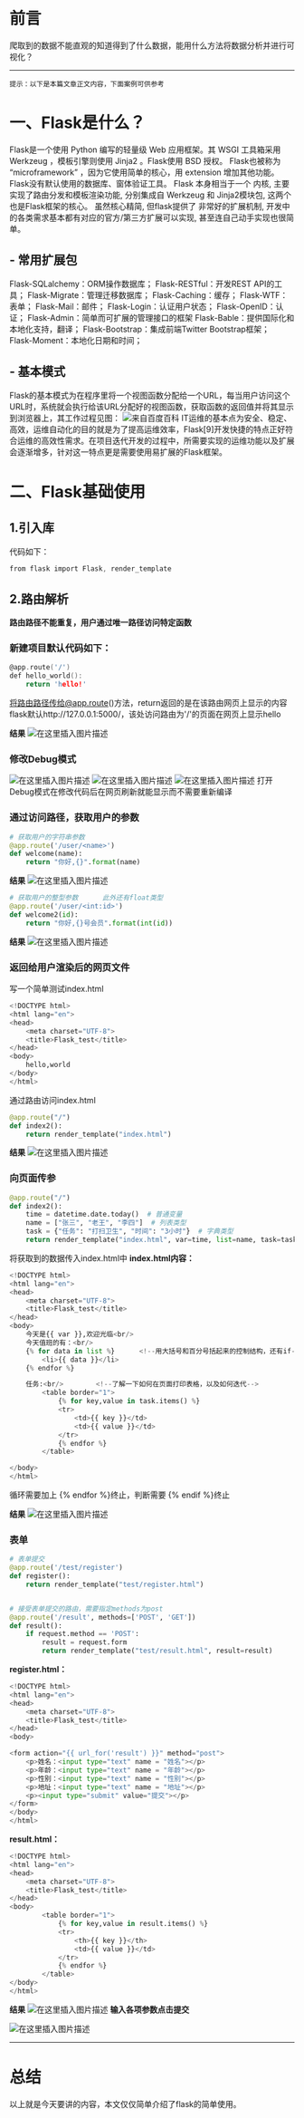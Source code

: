 

# 前言

爬取到的数据不能直观的知道得到了什么数据，能用什么方法将数据分析并进行可视化？

---

`提示：以下是本篇文章正文内容，下面案例可供参考`

# 一、Flask是什么？
Flask是一个使用 Python 编写的轻量级 Web 应用框架。其 WSGI 工具箱采用 Werkzeug ，模板引擎则使用 Jinja2 。Flask使用 BSD 授权。
Flask也被称为 “microframework” ，因为它使用简单的核心，用 extension 增加其他功能。Flask没有默认使用的数据库、窗体验证工具。
Flask 本身相当于一个 内核, 主要实现了路由分发和模板渲染功能, 分别集成自 Werkzeug 和 Jinja2模块包, 这两个也是Flask框架的核心。
虽然核心精简, 但flask提供了 非常好的扩展机制, 开发中的各类需求基本都有对应的官方/第三方扩展可以实现, 甚至连自己动手实现也很简单。

## - **常用扩展包**

Flask-SQLalchemy：ORM操作数据库；
Flask-RESTful：开发REST API的工具；
Flask-Migrate：管理迁移数据库；
Flask-Caching：缓存；
Flask-WTF：表单；
Flask-Mail：邮件；
Flask-Login：认证用户状态；
Flask-OpenID：认证；
Flask-Admin：简单而可扩展的管理接口的框架
Flask-Bable：提供国际化和本地化支持，翻译；
Flask-Bootstrap：集成前端Twitter Bootstrap框架；
Flask-Moment：本地化日期和时间；

## - **基本模式**
 Flask的基本模式为在程序里将一个视图函数分配给一个URL，每当用户访问这个URL时，系统就会执行给该URL分配好的视图函数，获取函数的返回值并将其显示到浏览器上，其工作过程见图：
 ![来自百度百科](https://i-blog.csdnimg.cn/blog_migrate/6014adc7f9573abf967e6c71e8e81d7c.png)
IT运维的基本点为安全、稳定、高效，运维自动化的目的就是为了提高运维效率，Flask[9]开发快捷的特点正好符合运维的高效性需求。在项目迭代开发的过程中，所需要实现的运维功能以及扩展会逐渐增多，针对这一特点更是需要使用易扩展的Flask框架。


# 二、Flask基础使用
## 1.引入库
代码如下：

```c
from flask import Flask, render_template
```

## 2.路由解析
**路由路径不能重复，用户通过唯一路径访问特定函数**
### 新建项目默认代码如下：
```c
@app.route('/')
def hello_world():
    return 'hello!'
```
将路由路径传给@app.route()方法，return返回的是在该路由网页上显示的内容
flask默认http://127.0.0.1:5000/，该处访问路由为'/'的页面在网页上显示hello

**结果**
![在这里插入图片描述](https://i-blog.csdnimg.cn/blog_migrate/a4a37ae1f3a7867fe7441ba39040f1a7.png)
### 修改Debug模式
![在这里插入图片描述](https://i-blog.csdnimg.cn/blog_migrate/7e9aac20789f4be9a022481ff759c3ab.png)
![在这里插入图片描述](https://i-blog.csdnimg.cn/blog_migrate/620ee7006d2e8c29b8b41801a3b7b340.png)
![在这里插入图片描述](https://i-blog.csdnimg.cn/blog_migrate/1615b6ed050448da17f6e3967b311b51.png)
打开Debug模式在修改代码后在网页刷新就能显示而不需要重新编译

### 通过访问路径，获取用户的参数

```python
# 获取用户的字符串参数
@app.route('/user/<name>')
def welcome(name):
    return "你好,{}".format(name)
```
**结果**
![在这里插入图片描述](https://i-blog.csdnimg.cn/blog_migrate/b4691e74885b242c634727063ce41cef.png)

```python
# 获取用户的整型参数      此外还有float类型
@app.route('/user/<int:id>')
def welcome2(id):
    return "你好,{}号会员".format(int(id))
```
**结果**
![在这里插入图片描述](https://i-blog.csdnimg.cn/blog_migrate/05dfcb5a91e784475a5c6b0510f89eb0.png)
### 返回给用户渲染后的网页文件
写一个简单测试index.html

```python
<!DOCTYPE html>
<html lang="en">
<head>
    <meta charset="UTF-8">
    <title>Flask_test</title>
</head>
<body>
	hello,world
</body>
</html>
```
通过路由访问index.html
```python
@app.route("/")
def index2():
    return render_template("index.html")
```

**结果**
![在这里插入图片描述](https://i-blog.csdnimg.cn/blog_migrate/fde7995233c4716fa1f5b93633622152.png)

### 向页面传参

```python
@app.route("/")
def index2():
    time = datetime.date.today()  # 普通变量
    name = ["张三", "老王", "李四"]  # 列表类型
    task = {"任务": "打扫卫生", "时间": "3小时"}  # 字典类型
    return render_template("index.html", var=time, list=name, task=task)
```
将获取到的数据传入index.html中
**index.html内容：**

```python
<!DOCTYPE html>
<html lang="en">
<head>
    <meta charset="UTF-8">
    <title>Flask_test</title>
</head>
<body>
    今天是{{ var }},欢迎光临<br/>
    今天值班的有：<br/>
    {% for data in list %}      <!--用大括号和百分号括起来的控制结构，还有if-->
        <li>{{ data }}</li>
    {% endfor %}

    任务:<br/>        <!--了解一下如何在页面打印表格，以及如何迭代-->
        <table border="1">
            {% for key,value in task.items() %}
            <tr>
                <td>{{ key }}</td>
                <td>{{ value }}</td>
            </tr>
            {% endfor %}
        </table>

</body>
</html>
```
循环需要加上 {% endfor %}终止，判断需要 {% endif %}终止



**结果**
![在这里插入图片描述](https://i-blog.csdnimg.cn/blog_migrate/9fb72176cb903c78a80511bab8bb2184.png)

### 表单

```python
# 表单提交
@app.route('/test/register')
def register():
    return render_template("test/register.html")


# 接受表单提交的路由，需要指定methods为post
@app.route('/result', methods=['POST', 'GET'])
def result():
    if request.method == 'POST':
        result = request.form
        return render_template("test/result.html", result=result)
```

**register.html：**


```python
<!DOCTYPE html>
<html lang="en">
<head>
    <meta charset="UTF-8">
    <title>Flask_test</title>
</head>
<body>

<form action="{{ url_for('result') }}" method="post">
    <p>姓名：<input type="text" name = "姓名"></p>
    <p>年龄：<input type="text" name = "年龄"></p>
    <p>性别：<input type="text" name = "性别"></p>
    <p>地址：<input type="text" name = "地址"></p>
    <p><input type="submit" value="提交"></p>
</form>
</body>
</html>
```

**result.html：**


```python
<!DOCTYPE html>
<html lang="en">
<head>
    <meta charset="UTF-8">
    <title>Flask_test</title>
</head>
<body>
        <table border="1">
            {% for key,value in result.items() %}
            <tr>
                <th>{{ key }}</th>
                <td>{{ value }}</td>
            </tr>
            {% endfor %}
        </table>
</body>
</html>
```

**结果**
![在这里插入图片描述](https://i-blog.csdnimg.cn/blog_migrate/a06629d177866670499e6b8012a9749f.png)
**输入各项参数点击提交**


![在这里插入图片描述](https://i-blog.csdnimg.cn/blog_migrate/0e8446ef28c279a4fbeda20c694ad2f0.png)






---

# 总结

以上就是今天要讲的内容，本文仅仅简单介绍了flask的简单使用。
